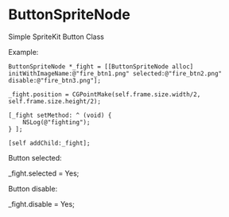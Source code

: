 # ButtonSpriteNode

Simple SpriteKit Button Class

Example:
    
    ButtonSpriteNode *_fight = [[ButtonSpriteNode alloc] initWithImageName:@"fire_btn1.png" selected:@"fire_btn2.png" disable:@"fire_btn3.png"];
    
    _fight.position = CGPointMake(self.frame.size.width/2, self.frame.size.height/2);
    
    [_fight setMethod: ^ (void) {
        NSLog(@"fighting");
    } ];
    
    [self addChild:_fight];
    
Button selected:

_fight.selected = Yes;

Button disable:

_fight.disable = Yes;
